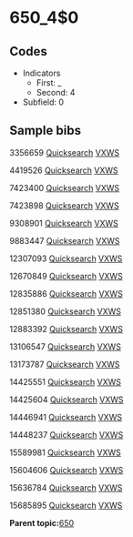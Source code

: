 # 650\_4$0

## Codes

-   Indicators
    -   First: \_
    -   Second: 4
-   Subfield: 0

## Sample bibs

3356659 [Quicksearch](https://search.library.yale.edu/catalog/3356659) [VXWS](http://prodorbis.library.yale.edu:7014/vxws/GetHoldingsService?bibId=3356659)

4419526 [Quicksearch](https://search.library.yale.edu/catalog/4419526) [VXWS](http://prodorbis.library.yale.edu:7014/vxws/GetHoldingsService?bibId=4419526)

7423400 [Quicksearch](https://search.library.yale.edu/catalog/7423400) [VXWS](http://prodorbis.library.yale.edu:7014/vxws/GetHoldingsService?bibId=7423400)

7423898 [Quicksearch](https://search.library.yale.edu/catalog/7423898) [VXWS](http://prodorbis.library.yale.edu:7014/vxws/GetHoldingsService?bibId=7423898)

9308901 [Quicksearch](https://search.library.yale.edu/catalog/9308901) [VXWS](http://prodorbis.library.yale.edu:7014/vxws/GetHoldingsService?bibId=9308901)

9883447 [Quicksearch](https://search.library.yale.edu/catalog/9883447) [VXWS](http://prodorbis.library.yale.edu:7014/vxws/GetHoldingsService?bibId=9883447)

12307093 [Quicksearch](https://search.library.yale.edu/catalog/12307093) [VXWS](http://prodorbis.library.yale.edu:7014/vxws/GetHoldingsService?bibId=12307093)

12670849 [Quicksearch](https://search.library.yale.edu/catalog/12670849) [VXWS](http://prodorbis.library.yale.edu:7014/vxws/GetHoldingsService?bibId=12670849)

12835886 [Quicksearch](https://search.library.yale.edu/catalog/12835886) [VXWS](http://prodorbis.library.yale.edu:7014/vxws/GetHoldingsService?bibId=12835886)

12851380 [Quicksearch](https://search.library.yale.edu/catalog/12851380) [VXWS](http://prodorbis.library.yale.edu:7014/vxws/GetHoldingsService?bibId=12851380)

12883392 [Quicksearch](https://search.library.yale.edu/catalog/12883392) [VXWS](http://prodorbis.library.yale.edu:7014/vxws/GetHoldingsService?bibId=12883392)

13106547 [Quicksearch](https://search.library.yale.edu/catalog/13106547) [VXWS](http://prodorbis.library.yale.edu:7014/vxws/GetHoldingsService?bibId=13106547)

13173787 [Quicksearch](https://search.library.yale.edu/catalog/13173787) [VXWS](http://prodorbis.library.yale.edu:7014/vxws/GetHoldingsService?bibId=13173787)

14425551 [Quicksearch](https://search.library.yale.edu/catalog/14425551) [VXWS](http://prodorbis.library.yale.edu:7014/vxws/GetHoldingsService?bibId=14425551)

14425604 [Quicksearch](https://search.library.yale.edu/catalog/14425604) [VXWS](http://prodorbis.library.yale.edu:7014/vxws/GetHoldingsService?bibId=14425604)

14446941 [Quicksearch](https://search.library.yale.edu/catalog/14446941) [VXWS](http://prodorbis.library.yale.edu:7014/vxws/GetHoldingsService?bibId=14446941)

14448237 [Quicksearch](https://search.library.yale.edu/catalog/14448237) [VXWS](http://prodorbis.library.yale.edu:7014/vxws/GetHoldingsService?bibId=14448237)

15589981 [Quicksearch](https://search.library.yale.edu/catalog/15589981) [VXWS](http://prodorbis.library.yale.edu:7014/vxws/GetHoldingsService?bibId=15589981)

15604606 [Quicksearch](https://search.library.yale.edu/catalog/15604606) [VXWS](http://prodorbis.library.yale.edu:7014/vxws/GetHoldingsService?bibId=15604606)

15636784 [Quicksearch](https://search.library.yale.edu/catalog/15636784) [VXWS](http://prodorbis.library.yale.edu:7014/vxws/GetHoldingsService?bibId=15636784)

15685895 [Quicksearch](https://search.library.yale.edu/catalog/15685895) [VXWS](http://prodorbis.library.yale.edu:7014/vxws/GetHoldingsService?bibId=15685895)

**Parent topic:**[650](../../tags/650/650.md)

